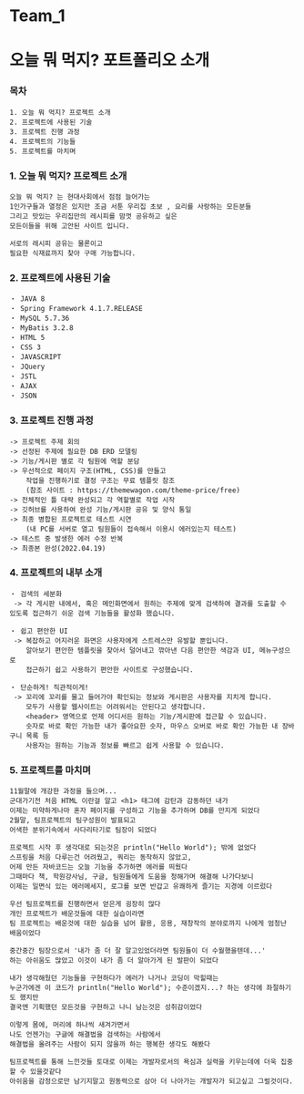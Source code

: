 # Team_1
# 오늘 뭐 먹지? 포트폴리오 소개

### 목차
    1. 오늘 뭐 먹지? 프로젝트 소개
    2. 프로젝트에 사용된 기술
    3. 프로젝트 진행 과정
    4. 프로젝트의 기능들
    5. 프로젝트를 마치며
    
### 1. 오늘 뭐 먹지? 프로젝트 소개
    오늘 뭐 먹지? 는 현대사회에서 점점 늘어가는
    1인가구들과 열정은 있지만 조금 서툰 우리집 초보 , 요리를 사랑하는 모든분들
    그리고 맛있는 우리집만의 레시피를 맘껏 공유하고 싶은
    모든이들을 위해 고안된 사이트 입니다.
    
    서로의 레시피 공유는 물론이고
    필요한 식재료까지 찾아 구매 가능합니다.
    
### 2. 프로젝트에 사용된 기술
    ・ JAVA 8
    ・ Spring Framework 4.1.7.RELEASE
    ・ MySQL 5.7.36
    ・ MyBatis 3.2.8
    ・ HTML 5
    ・ CSS 3
    ・ JAVASCRIPT
    ・ JQuery
    ・ JSTL
    ・ AJAX
    ・ JSON
    
### 3. 프로젝트 진행 과정 
    -> 프로젝트 주제 회의
    -> 선정된 주제에 필요한 DB ERD 모델링
    -> 기능/게시판 별로 각 팀원에 역할 분담
    -> 우선적으로 페이지 구조(HTML, CSS)를 만들고
        작업을 진행하기로 결정 구조는 무료 템플릿 참조
        (참조 사이트 : https://themewagon.com/theme-price/free)
    -> 전체적인 틀 대략 완성되고 각 역할별로 작업 시작
    -> 깃허브를 사용하여 완성 기능/게시판 공유 및 양식 통일
    -> 최종 병합된 프로젝트로 테스트 시연
        (내 PC를 서버로 열고 팀원들이 접속해서 이용시 에러있는지 테스트)
    -> 테스트 중 발생한 에러 수정 반복
    -> 최종본 완성(2022.04.19)
    
### 4. 프로젝트의 내부 소개
    ・ 검색의 세분화
     -> 각 게시판 내에서, 혹은 메인화면에서 원하는 주제에 맞게 검색하여 결과를 도출할 수 있도록 접근하기 쉬운 검색 기능들을 활성화 했습니다.
     
    ・ 쉽고 편안한 UI
     -> 복잡하고 어지러운 화면은 사용자에게 스트레스만 유발할 뿐입니다.
        알아보기 편안한 템플릿을 찾아서 덜어내고 깎아낸 다음 편안한 색감과 UI, 메뉴구성으로
        접근하기 쉽고 사용하기 편안한 사이트로 구성했습니다.
    
    ・ 단순하게! 직관적이게!
     -> 꼬리에 꼬리를 물고 들어가야 확인되는 정보와 게시판은 사용자를 지치게 합니다.
        모두가 사용할 웹사이트는 어려워서는 안된다고 생각합니다.
        <header> 영역으로 언제 어디서든 원하는 기능/게시판에 접근할 수 있습니다.
        숫자로 바로 확인 가능한 내가 좋아요한 숫자, 마우스 오버로 바로 확인 가능한 내 장바구니 목록 등
        사용자는 원하는 기능과 정보를 빠르고 쉽게 사용할 수 있습니다.

### 5. 프로젝트를 마치며
    11월말에 개강한 과정을 들으며...
    군대가기전 처음 HTML 이란걸 알고 <h1> 태그에 감탄과 감동하던 내가
    이제는 미약하게나마 혼자 페이지를 구성하고 기능을 추가하며 DB를 만지게 되었다
    2월말, 팀프로젝트의 팀구성원이 발표되고
    어색한 분위기속에서 사다리타기로 팀장이 되었다
    
    프로젝트 시작 후 생각대로 되는것은 println("Hello World"); 밖에 없었다
    스프링을 처음 다루는건 어려웠고, 쿼리는 동작하지 않았고,
    어제 만든 자바코드는 오늘 기능을 추가하면 에러를 띄웠다
    그때마다 책, 학원강사님, 구글, 팀원들에게 도움을 청해가며 해결해 나가다보니
    이제는 일면식 있는 에러메세지, 로그를 보면 반갑고 유쾌하게 즐기는 지경에 이르렀다
    
    우선 팀프로젝트를 진행하면서 얻은게 굉장히 많다
    개인 프로젝트가 배운것들에 대한 실습이라면
    팀 프로젝트는 배운것에 대한 실습을 넘어 활용, 응용, 재창작의 분야로까지 나에게 엄청난 배움이었다
    
    중간중간 팀장으로서 '내가 좀 더 잘 알고있었더라면 팀원들이 더 수월했을텐데...'
    하는 아쉬움도 많았고 이것이 내가 좀 더 알아가게 된 발판이 되었다
    
    내가 생각해뒀던 기능들을 구현하다가 에러가 나거나 코딩이 막힐때는
    누군가에겐 이 코드가 println("Hello World"); 수준이겠지...? 하는 생각에 좌절하기도 했지만
    결국엔 기획했던 모든것을 구현하고 나니 남는것은 성취감이었다
    
    이렇게 몸에, 머리에 하나씩 새겨가면서
    나도 언젠가는 구글에 해결법을 검색하는 사람에서
    해결법을 올려주는 사람이 되지 않을까 하는 행복한 생각도 해봤다
    
    팀프로젝트를 통해 느낀것들 토대로 이제는 개발자로서의 욕심과 실력을 키우는데에 더욱 집중할 수 있을것같다
    아쉬움을 감정으로만 남기지말고 원동력으로 삼아 더 나아가는 개발자가 되고싶고 그럴것이다.
